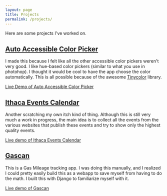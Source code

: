 ```yaml
---
layout: page
title: Projects
permalink: /projects/
---
```


Here are some projects I've worked on.

## [Auto Accessible Color Picker][auto]

I made this because I felt like all the other accessible color pickers weren't very good. I like hue-based color pickers (similar to what you use in photohop). I thought it would be cool to have the app choose the color automatically. This is all possible because of the awesome [Tinycolor][tinycolor] library.

[Live Demo of Auto Accessible Color Picker][demo]

[auto]: https://github.com/kpmcguire/auto_accessible_color_picker
[tinycolor]: https://github.com/bgrins/TinyColor
[demo]: https://kpmcguire.github.io/auto_accessible_color_picker/dist/index.html


## [Ithaca Events Calendar][ithaca]

Another scratching my own itch kind of thing. Although this is still very much a work in progress, the main idea is to collect all the events from the various websites that publish these events and try to show only the highest quality events. 

[Live demo of Ithaca Events Calendar][ithacacalendardemo]

[ithaca]: https://github.com/kpmcguire/event_scraper
[ithacacalendardemo]: https://ithaca-event-calendar.herokuapp.com/

## [Gascan][gascangithub]

This is a Gas Mileage tracking app. I was doing this manually, and I realized I could pretty easily build this as a webapp to save myself from having to do the math. I built this with Django to familiarize myself with it.

[Live demo of Gascan][gascanheroku]

[gascangithub]: https://github.com/kpmcguire/gascan_app
[gascanheroku]: https://gascanapp.herokuapp.com/ 